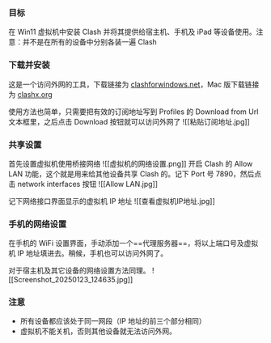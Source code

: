 ### 目标

在 Win11 虚拟机中安装 Clash 并将其提供给宿主机、手机及 iPad 等设备使用。注意：并不是在所有的设备中分别各装一遍 Clash

### 下载并安装

这是一个访问外网的工具，下载链接为 [clashforwindows.net](https://www.clashforwindows.net/clash-for-windows-download/)，Mac 版下载链接为 [clashx.org](https://clashx.org/clashx-download/)

使用方法也简单，只需要把有效的订阅地址写到 Profiles 的 Download from Url 文本框里，之后点击 Download 按钮就可以访问外网了
![[粘贴订阅地址.jpg]]

### 共享设置

首先设置虚拟机使用桥接网络
![[虚拟机的网络设置.png]]
开启 Clash 的 Allow LAN 功能，这个就是用来给其他设备共享 Clash 的。记下 Port 号 7890，然后点击 network interfaces 按钮
![[Allow LAN.jpg]]

记下网络接口界面显示的虚拟机 IP 地址
![[查看虚拟机IP地址.jpg]]

### 手机的网络设置

在手机的 WiFi 设置界面，手动添加一个==代理服务器==，将以上端口号及虚拟机 IP 地址填进去。稍候，手机也可以访问外网了。

对于宿主机及其它设备的网络设置方法同理。
![[Screenshot_20250123_124635.jpg]]

### 注意

- 所有设备都应该处于同一网段（IP 地址的前三个部分相同）
- 虚拟机不能关机，否则其他设备就无法访问外网。
